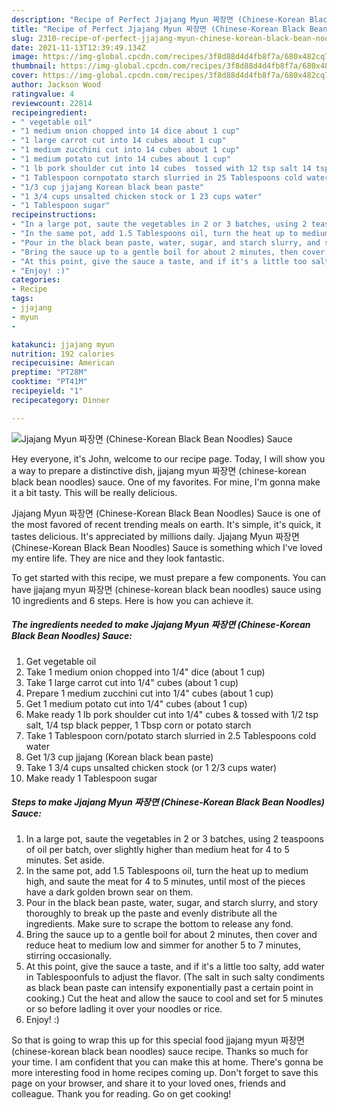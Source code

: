 ```yaml
---
description: "Recipe of Perfect Jjajang Myun 짜장면 (Chinese-Korean Black Bean Noodles) Sauce"
title: "Recipe of Perfect Jjajang Myun 짜장면 (Chinese-Korean Black Bean Noodles) Sauce"
slug: 2310-recipe-of-perfect-jjajang-myun-chinese-korean-black-bean-noodles-sauce
date: 2021-11-13T12:39:49.134Z
image: https://img-global.cpcdn.com/recipes/3f8d88d4d4fb8f7a/680x482cq70/jjajang-myun-짜장면-chinese-korean-black-bean-noodles-sauce-recipe-main-photo.jpg
thumbnail: https://img-global.cpcdn.com/recipes/3f8d88d4d4fb8f7a/680x482cq70/jjajang-myun-짜장면-chinese-korean-black-bean-noodles-sauce-recipe-main-photo.jpg
cover: https://img-global.cpcdn.com/recipes/3f8d88d4d4fb8f7a/680x482cq70/jjajang-myun-짜장면-chinese-korean-black-bean-noodles-sauce-recipe-main-photo.jpg
author: Jackson Wood
ratingvalue: 4
reviewcount: 22814
recipeingredient:
- " vegetable oil"
- "1 medium onion chopped into 14 dice about 1 cup"
- "1 large carrot cut into 14 cubes about 1 cup"
- "1 medium zucchini cut into 14 cubes about 1 cup"
- "1 medium potato cut into 14 cubes about 1 cup"
- "1 lb pork shoulder cut into 14 cubes  tossed with 12 tsp salt 14 tsp black pepper 1 Tbsp corn or potato starch"
- "1 Tablespoon cornpotato starch slurried in 25 Tablespoons cold water"
- "1/3 cup jjajang Korean black bean paste"
- "1 3/4 cups unsalted chicken stock or 1 23 cups water"
- "1 Tablespoon sugar"
recipeinstructions:
- "In a large pot, saute the vegetables in 2 or 3 batches, using 2 teaspoons of oil per batch, over slightly higher than medium heat for 4 to 5 minutes. Set aside."
- "In the same pot, add 1.5 Tablespoons oil, turn the heat up to medium high, and saute the meat for 4 to 5 minutes, until most of the pieces have a dark golden brown sear on them."
- "Pour in the black bean paste, water, sugar, and starch slurry, and story thoroughly to break up the paste and evenly distribute all the ingredients. Make sure to scrape the bottom to release any fond."
- "Bring the sauce up to a gentle boil for about 2 minutes, then cover and reduce heat to medium low and simmer for another 5 to 7 minutes, stirring occasionally."
- "At this point, give the sauce a taste, and if it's a little too salty, add water in Tablespoonfuls to adjust the flavor. (The salt in such salty condiments as black bean paste can intensify exponentially past a certain point in cooking.) Cut the heat and allow the sauce to cool and set for 5 minutes or so before ladling it over your noodles or rice."
- "Enjoy! :)"
categories:
- Recipe
tags:
- jjajang
- myun
- 

katakunci: jjajang myun  
nutrition: 192 calories
recipecuisine: American
preptime: "PT28M"
cooktime: "PT41M"
recipeyield: "1"
recipecategory: Dinner

---
```



![Jjajang Myun 짜장면 (Chinese-Korean Black Bean Noodles) Sauce](https://img-global.cpcdn.com/recipes/3f8d88d4d4fb8f7a/680x482cq70/jjajang-myun-짜장면-chinese-korean-black-bean-noodles-sauce-recipe-main-photo.jpg)

Hey everyone, it's John, welcome to our recipe page. Today, I will show you a way to prepare a distinctive dish, jjajang myun 짜장면 (chinese-korean black bean noodles) sauce. One of my favorites. For mine, I'm gonna make it a bit tasty. This will be really delicious.

Jjajang Myun 짜장면 (Chinese-Korean Black Bean Noodles) Sauce is one of the most favored of recent trending meals on earth. It's simple, it's quick, it tastes delicious. It's appreciated by millions daily. Jjajang Myun 짜장면 (Chinese-Korean Black Bean Noodles) Sauce is something which I've loved my entire life. They are nice and they look fantastic.




To get started with this recipe, we must prepare a few components. You can have jjajang myun 짜장면 (chinese-korean black bean noodles) sauce using 10 ingredients and 6 steps. Here is how you can achieve it.

<!--inarticleads1-->

##### The ingredients needed to make Jjajang Myun 짜장면 (Chinese-Korean Black Bean Noodles) Sauce:

1. Get  vegetable oil
1. Take 1 medium onion chopped into 1/4" dice (about 1 cup)
1. Take 1 large carrot cut into 1/4" cubes (about 1 cup)
1. Prepare 1 medium zucchini cut into 1/4" cubes (about 1 cup)
1. Get 1 medium potato cut into 1/4" cubes (about 1 cup)
1. Make ready 1 lb pork shoulder cut into 1/4" cubes & tossed with 1/2 tsp salt, 1/4 tsp black pepper, 1 Tbsp corn or potato starch
1. Take 1 Tablespoon corn/potato starch slurried in 2.5 Tablespoons cold water
1. Get 1/3 cup jjajang (Korean black bean paste)
1. Take 1 3/4 cups unsalted chicken stock (or 1 2/3 cups water)
1. Make ready 1 Tablespoon sugar




<!--inarticleads2-->

##### Steps to make Jjajang Myun 짜장면 (Chinese-Korean Black Bean Noodles) Sauce:

1. In a large pot, saute the vegetables in 2 or 3 batches, using 2 teaspoons of oil per batch, over slightly higher than medium heat for 4 to 5 minutes. Set aside.
1. In the same pot, add 1.5 Tablespoons oil, turn the heat up to medium high, and saute the meat for 4 to 5 minutes, until most of the pieces have a dark golden brown sear on them.
1. Pour in the black bean paste, water, sugar, and starch slurry, and story thoroughly to break up the paste and evenly distribute all the ingredients. Make sure to scrape the bottom to release any fond.
1. Bring the sauce up to a gentle boil for about 2 minutes, then cover and reduce heat to medium low and simmer for another 5 to 7 minutes, stirring occasionally.
1. At this point, give the sauce a taste, and if it's a little too salty, add water in Tablespoonfuls to adjust the flavor. (The salt in such salty condiments as black bean paste can intensify exponentially past a certain point in cooking.) Cut the heat and allow the sauce to cool and set for 5 minutes or so before ladling it over your noodles or rice.
1. Enjoy! :)




So that is going to wrap this up for this special food jjajang myun 짜장면 (chinese-korean black bean noodles) sauce recipe. Thanks so much for your time. I am confident that you can make this at home. There's gonna be more interesting food in home recipes coming up. Don't forget to save this page on your browser, and share it to your loved ones, friends and colleague. Thank you for reading. Go on get cooking!

